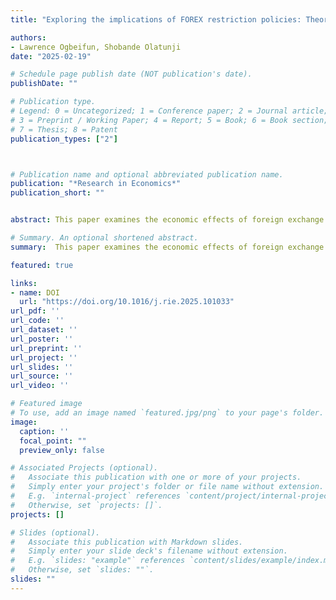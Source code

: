 ```yaml
---
title: "Exploring the implications of FOREX restriction policies: Theory and new evidence"

authors:
- Lawrence Ogbeifun, Shobande Olatunji
date: "2025-02-19"

# Schedule page publish date (NOT publication's date).
publishDate: ""

# Publication type.
# Legend: 0 = Uncategorized; 1 = Conference paper; 2 = Journal article;
# 3 = Preprint / Working Paper; 4 = Report; 5 = Book; 6 = Book section;
# 7 = Thesis; 8 = Patent
publication_types: ["2"]



# Publication name and optional abbreviated publication name.
publication: "*Research in Economics*"
publication_short: ""


abstract: This paper examines the economic effects of foreign exchange (FOREX) restriction policy in Nigeria, using a new dataset from 2009 to 2019. Using the synthetic control method (SCM), we find that, after the policy implementation, Nigeria’s per capita GDP reduced by an average of $175.72 while inflation increased by 6.3% from 2015 to 2019 compared to the synthetic control countries without such policy. Regarding the restricted items, our results indicate that the policy led to a decrease in the trade value of imported items, except for imported processed vegetables. Furthermore, our analysis emphasizes that while the FOREX restriction policy appears to align with the Central Bank’s objective of reducing the importation of domestically producible items, it also sheds light on the consequential impacts of such policies. The observed decline in GDP per capita and the complex pattern of inflation highlight the need for a sophisticated and adaptable policy strategy. Policymakers should pay close attention to the macroeconomic dynamics and promote stability and growth in the face of changing economic conditions.

# Summary. An optional shortened abstract.
summary:  This paper examines the economic effects of foreign exchange (FOREX) restriction policy in Nigeria, using a new dataset from 2009 to 2019. Using the synthetic control method (SCM), we find that, after the policy implementation, Nigeria’s per capita GDP reduced by an average of $175.72 while inflation increased by 6.3% from 2015 to 2019 compared to the synthetic control countries without such policy. Regarding the restricted items, our results indicate that the policy led to a decrease in the trade value of imported items, except for imported processed vegetables. Furthermore, our analysis emphasizes that while the FOREX restriction policy appears to align with the Central Bank’s objective of reducing the importation of domestically producible items, it also sheds light on the consequential impacts of such policies. The observed decline in GDP per capita and the complex pattern of inflation highlight the need for a sophisticated and adaptable policy strategy. Policymakers should pay close attention to the macroeconomic dynamics and promote stability and growth in the face of changing economic conditions.

featured: true

links:
- name: DOI
  url: "https://doi.org/10.1016/j.rie.2025.101033"
url_pdf: ''
url_code: ''
url_dataset: ''
url_poster: ''
url_preprint: ''
url_project: ''
url_slides: ''
url_source: ''
url_video: ''

# Featured image
# To use, add an image named `featured.jpg/png` to your page's folder. 
image:
  caption: ''
  focal_point: ""
  preview_only: false

# Associated Projects (optional).
#   Associate this publication with one or more of your projects.
#   Simply enter your project's folder or file name without extension.
#   E.g. `internal-project` references `content/project/internal-project/index.md`.
#   Otherwise, set `projects: []`.
projects: []

# Slides (optional).
#   Associate this publication with Markdown slides.
#   Simply enter your slide deck's filename without extension.
#   E.g. `slides: "example"` references `content/slides/example/index.md`.
#   Otherwise, set `slides: ""`.
slides: ""
---
```

